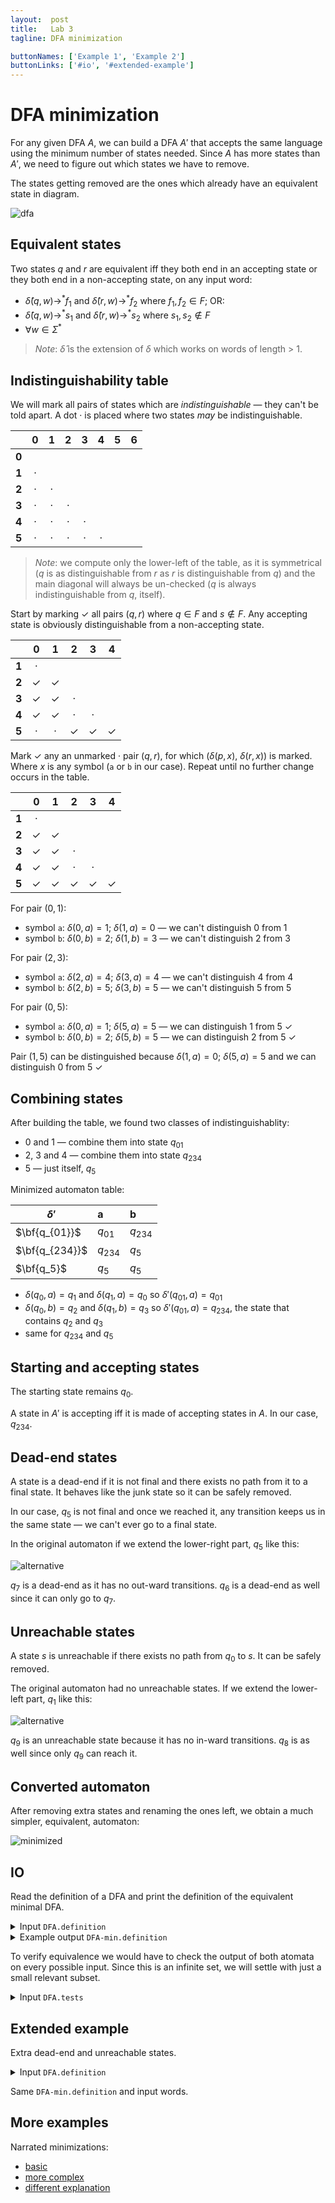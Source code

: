 ```yaml
---
layout:  post
title:   Lab 3
tagline: DFA minimization

buttonNames: ['Example 1', 'Example 2']
buttonLinks: ['#io', '#extended-example']
---
```



# DFA minimization

For any given DFA $A$, we can build a DFA $A'$ that accepts the same language using the minimum number of states needed. Since $A$ has more states than $A'$, we need to figure out which states we have to remove.

The states getting removed are the ones which already have an equivalent state in diagram.



![dfa](../assets/dfa-original.svg)



## Equivalent states

Two states $q$ and $r$ are equivalent iff they both end in an accepting state or they both end in a non-accepting state, on any input word:

- $\hat{\delta}(q, w) \rightarrow^* f_1$ and $\hat{\delta}(r, w) \rightarrow^* f_2$ where $f_1, f_2 \in F$; OR:
- $\hat{\delta}(q, w) \rightarrow^* s_1$ and $\hat{\delta}(r, w) \rightarrow^* s_2$ where $s_1, s_2 \notin F$
- $\forall w \in \Sigma^*$

> *Note*: $\hat{\delta}$ is the extension of $\delta$ which works on words of length > 1.



## Indistinguishability table

We will mark all pairs of states which are *indistinguishable* — they can't be told apart. A dot · is placed where two states *may* be indistinguishable.

|       |  0   |  1   |  2   |  3   |  4   |  5   |  6   |
| ----- | :--: | :--: | :--: | :--: | :--: | :--: | :--: |
| **0** |      |      |      |      |      |      |      |
| **1** |  ·   |      |      |      |      |      |      |
| **2** |  ·   |  ·   |      |      |      |      |      |
| **3** |  ·   |  ·   |  ·   |      |      |      |      |
| **4** |  ·   |  ·   |  ·   |  ·   |      |      |      |
| **5** |  ·   |  ·   |  ·   |  ·   |  ·   |      |      |

> *Note*: we compute only the lower-left of the table, as it is symmetrical ($q$ is as distinguishable from $r$ as $r$ is distinguishable from $q$) and the main diagonal will always be un-checked ($q$ is always indistinguishable from $q$, itself).



Start by marking ✓ all pairs $(q, r)$ where $q \in F$ and $s \notin F$. Any accepting state is obviously distinguishable from a non-accepting state.

|       |  0   |  1   |  2   |  3   |  4   |
| ----- | :--: | :--: | :--: | :--: | :--: |
| **1** |  ·   |      |      |      |      |
| **2** |  ✓   |  ✓   |      |      |      |
| **3** |  ✓   |  ✓   |  ·   |      |      |
| **4** |  ✓   |  ✓   |  ·   |  ·   |      |
| **5** |  ·   |  ·   |  ✓   |  ✓   |  ✓   |



Mark ✓ any an unmarked · pair $(q, r)$, for which $(\delta(p, x), \ \delta(r, x))$ is marked. Where $x$ is any symbol (`a` or `b` in our case). Repeat until no further change occurs in the table.

|       |  0   |  1   |  2   |  3   |  4   |
| ----- | :--: | :--: | :--: | :--: | :--: |
| **1** |  ·   |      |      |      |      |
| **2** |  ✓   |  ✓   |      |      |      |
| **3** |  ✓   |  ✓   |  ·   |      |      |
| **4** |  ✓   |  ✓   |  ·   |  ·   |      |
| **5** |  ✓   |  ✓   |  ✓   |  ✓   |  ✓   |

For pair $(0, 1)$:

- symbol `a`: $\delta(0, a)=1$; $\delta(1, a)=0$ — we can't distinguish 0 from 1
- symbol `b`:  $\delta(0, b)=2$; $\delta(1, b)=3$ — we can't distinguish 2 from 3

For pair $(2, 3)$:

- symbol `a`: $\delta(2, a)=4$; $\delta(3, a)=4$ — we can't distinguish 4 from 4
- symbol `b`: $\delta(2, b)=5$; $\delta(3, b)=5$ — we can't distinguish 5 from 5

For pair $(0, 5)$:

- symbol `a`: $\delta(0, a)=1$; $\delta(5, a)=5$ — we can distinguish 1 from 5 ✓
- symbol `b`: $\delta(0, b)=2$; $\delta(5, b)=5$ — we can distinguish 2 from 5 ✓

Pair $(1, 5)$ can be distinguished because $\delta(1, a)=0$; $\delta(5, a)=5$ and we can distinguish 0 from 5  ✓



## Combining states

After building the table, we found two classes of indistinguishablity:

- 0 and 1 — combine them into state $q_{01}$
- 2, 3 and 4 — combine them into state $q_{234}$
- 5 — just itself, $q_5$

Minimized automaton table:

| $\delta'$      | a         | b         |
| -------------- | :-------- | :-------- |
| $\bf{q_{01}}$  | $q_{01}$  | $q_{234}$ |
| $\bf{q_{234}}$ | $q_{234}$ | $q_5$     |
| $\bf{q_5}$     | $q_5$     | $q_5$     |

- $\delta(q_0, a)=q_1$ and $\delta(q_1, a)=q_0$ so $\delta'(q_{01}, a) = q_{01}$
- $\delta(q_0, b)=q_2$ and $\delta(q_1, b)=q_3$ so $\delta'(q_{01}, a) = q_{234}$, the state that contains $q_2$ and $q_3$
- same for $q_{234}$ and $q_5$




## Starting and accepting states

The starting state remains $q_0$.

A state in $A'$ is accepting iff it is made of accepting states in $A$. In our case, $q_{234}$.



## Dead-end states

A state is a dead-end if it is not final and there exists no path from it to a final state. It behaves like the junk state so it can be safely removed.

In our case, $q_5$ is not final and once we reached it, any transition keeps us in the same state — we can't ever go to a final state. 

In the original automaton if we extend the lower-right part, $q_5$ like this:

![alternative](../assets/dfa-alternative.svg)

$q_7$ is a dead-end as it has no out-ward transitions. $q_6$ is a dead-end as well since it can only go to $q_7$.



## Unreachable states

A state $s$ is unreachable if there exists no path from $q_0$ to $s$. It can be safely removed.

The original automaton had no unreachable states. If we extend the lower-left part, $q_1$ like this:

![alternative](../assets/dfa-alternative2.svg)

$q_9$ is an unreachable state because it has no in-ward transitions. $q_8$ is as well since only $q_9$ can reach it.



## Converted automaton

After removing extra states and renaming the ones left, we obtain a much simpler, equivalent, automaton:

![minimized](../assets/dfa-minimized.svg)



## IO

Read the definition of a DFA and print the definition of the equivalent minimal DFA.

<details markdown="1"><summary>Input <code>DFA.definition</code></summary>

```
2 3 4
0 a 1
0 b 2
1 a 0
1 b 3
2 a 4
2 b 5
3 a 4
3 b 5
4 a 4
4 b 5
5 a 5
5 b 5
```

Accepting states on the first line; entries in the transition table on subsequent lines.

</details>



<details markdown="1"><summary>Example output <code>DFA-min.definition</code></summary>

```
1
0 a 0
0 b 1
1 a 1
```

The minimal DFA is unique, modulo state names.

</details>



To verify equivalence we would have to check the output of both atomata on every possible input. Since this is an infinite set, we will settle with just a small relevant subset.

<details markdown="1"><summary>Input <code>DFA.tests</code></summary>
<section class="side-by-side">
<div class="half" markdown="1">

```
b
ab
ba
aba
aaabaaa

a
aa
bb
aabb
aabbbaa
```

</div>
<div class="half" markdown="1">

```
1
1
1
1
1

0
0
0
0
0
```

</div>
</section>

Words to test on the converted automaton.

</details>



## Extended example

Extra dead-end and unreachable states.

<details markdown="1"><summary>Input <code>DFA.definition</code></summary>

```
2 3 4
0 a 1
0 b 2
1 a 0
1 b 3
2 a 4
2 b 5
3 a 4
3 b 5
4 a 4
4 b 5
5 a 5

5 b 6
6 b 7

8 a 1
9 a 8
9 b 8
```

</details>

Same `DFA-min.definition` and input words.





## More examples

Narrated minimizations:

- [basic](https://youtu.be/Dx2RJ2DXRYs)
- [more complex](https://www.youtube.com/watch?v=UiXkJUTkp44)
- [different explanation](https://youtu.be/0XaGAkY09Wc)
